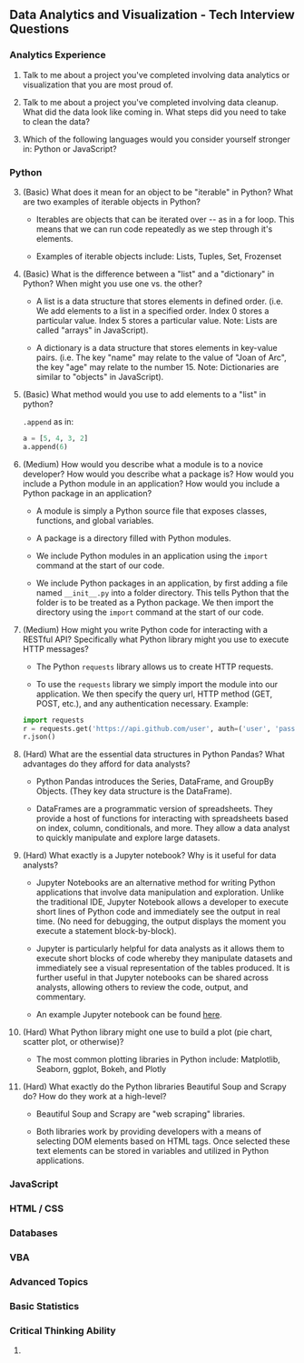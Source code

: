 ## Data Analytics and Visualization - Tech Interview Questions

### Analytics Experience 

1. Talk to me about a project you've completed involving data analytics or visualization that you are most proud of.

2. Talk to me about a project you've completed involving data cleanup. What did the data look like coming in. What steps did you need to take to clean the data?

3. Which of the following languages would you consider yourself stronger in: Python or JavaScript?

### Python 

3. (Basic) What does it mean for an object to be "iterable" in Python? What are two examples of iterable objects in Python?

    - Iterables are objects that can be iterated over -- as in a for loop. This means that we can run code repeatedly as we step through it's elements.

    - Examples of iterable objects include: Lists, Tuples, Set, Frozenset

4. (Basic) What is the difference between a "list" and a "dictionary" in Python? When might you use one vs. the other?

    - A list is a data structure that stores elements in defined order. (i.e. We add elements to a list in a specified order. Index 0 stores a particular value. Index 5 stores a particular value. Note: Lists are called "arrays" in JavaScript).

    - A dictionary is a data structure that stores elements in key-value pairs. (i.e. The key "name" may relate to the value of "Joan of Arc", the key "age" may relate to the number 15. Note: Dictionaries are similar to "objects" in JavaScript).

5. (Basic) What method would you use to add elements to a "list" in python?
    
    `.append` as in:
    
    ```python
    a = [5, 4, 3, 2] 
    a.append(6)
    ```

6. (Medium) How would you describe what a module is to a novice developer? How would you describe what a package is? How would you include a Python module in an application? How would you include a Python package in an application?

    - A module is simply a Python source file that exposes classes, functions, and global variables. 

    - A package is a directory filled with Python modules.

    - We include Python modules in an application using the `import` command at the start of our code.

    - We include Python packages in an application, by first adding a file named `__init__.py` into a folder directory. This tells Python that the folder is to be treated as a Python package. We then import the directory using the `import` command at the start of our code. 

7. (Medium) How might you write Python code for interacting with a RESTful API? Specifically what Python library might you use to execute HTTP messages?

    - The Python `requests` library allows us to create HTTP requests. 

    - To use the `requests` library we simply import the module into our application. We then specify the query url, HTTP method (GET, POST, etc.), and any authentication necessary. Example:

    ```python
    import requests
    r = requests.get('https://api.github.com/user', auth=('user', 'pass'))
    r.json()
    ```

8. (Hard) What are the essential data structures in Python Pandas? What advantages do they afford for data analysts?

    - Python Pandas introduces the Series, DataFrame, and GroupBy Objects. (They key data structure is the DataFrame).

    - DataFrames are a programmatic version of spreadsheets. They provide a host of functions for interacting with spreadsheets based on index, column, conditionals, and more. They allow a data analyst to quickly manipulate and explore large datasets. 

8. (Hard) What exactly is a Jupyter notebook? Why is it useful for data analysts?

    - Jupyter Notebooks are an alternative method for writing Python applications that involve data manipulation and exploration. Unlike the traditional IDE, Jupyter Notebook allows a developer to execute short lines of Python code and immediately see the output in real time. (No need for debugging, the output displays the moment you execute a statement block-by-block). 

    - Jupyter is particularly helpful for data analysts as it allows them to execute short blocks of code whereby they manipulate datasets and immediately see a visual representation of the tables produced. It is further useful in that Jupyter notebooks can be shared across analysts, allowing others to review the code, output, and commentary. 

    - An example Jupyter notebook can be found [here](http://nbviewer.jupyter.org/github/Jay-Oh-eN/happy-healthy-hungry/blob/master/h3.ipynb).

10. (Hard) What Python library might one use to build a plot (pie chart, scatter plot, or otherwise)?

    - The most common plotting libraries in Python include: Matplotlib, Seaborn, ggplot, Bokeh, and Plotly

11. (Hard) What exactly do the Python libraries Beautiful Soup and Scrapy do? How do they work at a high-level?

    - Beautiful Soup and Scrapy are "web scraping" libraries.

    - Both libraries work by providing developers with a means of selecting DOM elements based on HTML tags. Once selected these text elements can be stored in variables and utilized in Python applications.

### JavaScript

### HTML / CSS

### Databases

### VBA

### Advanced Topics

### Basic Statistics

### Critical Thinking Ability

1. 


